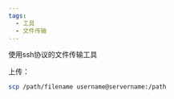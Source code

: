 ```yaml
---
tags:
  - 工具
  - 文件传输
---
```


使用ssh协议的文件传输工具

上传：
```bash
scp /path/filename username@servername:/path
```

